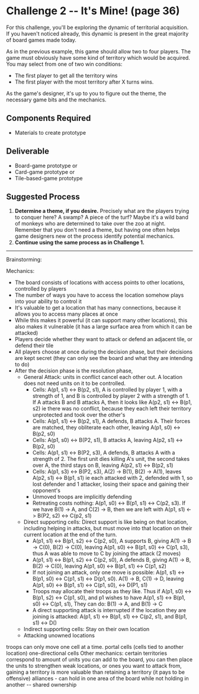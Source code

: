 # Challenge 2 -- It's Mine! (page 36)

For this challenge, you'll be exploring the dynamic of territorial acquisition. If you haven't noticed already, this dynamic is present in the great majority of board games made today.

As in the previous example, this game should allow two to four players.
The game must obviously have some kind of territory which would be acquired. You may select from one of two win conditions:

* The first player to get all the territory wins
* The first player with the most territory after X turns wins.

As the game's designer, it's up to you to figure out the theme, the necessary game bits and the mechanics.

## Components Required

* Materials to create prototype

## Deliverable

* Board-game prototype or
* Card-game prototype or
* Tile-based-game prototype

## Suggested Process

1. **Determine a theme, if you desire.** Precisely what are the players trying to conquer here? A swamp? A piece of the turf?
   Maybe it's a wild band of monkeys who are determined to take over the zoo at night. Remember that you don't need a theme,
   but having one often helps game designers new ot the process identify potential mechanics.
2. **Continue using the same process as in Challenge 1.**

-----

Brainstorming:

Mechanics:

* The board consists of locations with access points to other locations, controlled by players
* The number of ways you have to access the location somehow plays into your ability to control it
* It's valuable to get a location that has many connections, because it allows you to access many places at once
* While this makes it powerful (it can support many other locations), this also makes it vulnerable (it has a large surface area from which it can be attacked)
* Players decide whether they want to attack or defend an adjacent tile, or defend their tile
* All players choose at once during the decision phase, but their decisions are kept secret (they can only see the board and what they are intending to do)
* After the decision phase is the resolution phase,
  * General Attack: units in conflict cancel each other out. A location does not need units on it to be controlled.
    * Cells: A(p1, s1) <-> B(p2, s1), A is controlled by player 1, with a strength of 1, and B is controlled by player 2 with a strength of 1.
      If A attacks B and B attacks A, then it looks like A(p2, s1) <-> B(p1, s2) ie there was no conflict, because they each left their territory unprotected and took over the other's
    * Cells: A(p1, s1) <-> B(p2, s1), A defends, B attacks A. Their forces are matched, they obliterate each other, leaving A(p1, s0) <-> B(p2, s0)
    * Cells: A(p1, s0) <-> B(P2, s1), B attacks A, leaving A(p2, s1) <-> B(p2, s0)
    * Cells: A(p1, s1) <-> B(P2, s3), A defends, B attacks A with a strength of 2. The first unit dies killing A's unit, the second takes over A, the third stays on B, leaving A(p2, s1) <-> B(p2, s1)
    * Cells: A(p1, s3) <-> B(P2, s3), A(2) -> B(1), B(2) -> A(1), leaves A(p2, s1) <-> B(p1, s1) ie each attacked with 2, defended with 1, so lost defender and 1 attacker, losing their space and gaining their opponent's
    * Unmoved troops are implicitly defending
    * Retreating costs nothing: A(p1, s0) <-> B(p1, s1) <-> C(p2, s3). If we have B(1) -> A, and C(2) -> B, then we are left with A(p1, s1) <-> B(P2, s2) <-> C(p2, s1)
  * Direct supporting cells: Direct support is like being on that location, including helping in attacks, but must move into that location on their current location at the end of the turn.
    * A(p1, s1) <-> B(p1, s2)  <-> C(p2, s0), A supports B, giving A(1) -> B -> C(0), B(2) -> C(0), leaving A(p1, s0) <-> B(p1, s0) <-> C(p1, s3), thus A was able to move to C by joining the attack (2 moves)
    * A(p1, s1) <-> B(p1, s2)  <-> C(p2, s0), A defends B, giving A(1) -> B, B(2) -> C(0), leaving A(p1, s0) <-> B(p1, s1) <-> C(p1, s2)
    * If not joining an attack, only one move is possible: A(p1, s1) <-> B(p1, s0) <-> C(p1, s1) <-> D(p1, s0). A(1) -> B, C(1) -> D, leaving A(p1, s0) <-> B(p1, s1) <-> C(p1, s0), <-> D(P1, s1)
    * Troops may allocate their troops as they like. Thus if A(p1, s0) <-> B(p1, s2) <-> C(p1, s0), and p1 wishes to have A(p1, s1) <-> B(p1, s0) <-> C(p1, s1), They can do: B(1) -> A, and B(1) -> C
    * A direct supporting attack is interrupted if the location they are joining is attacked: A(p1, s1) <-> B(p1, s1) <-> C(p2, s1), and B(p1, s1) <-> D()
  * Indirect supporting cells: Stay on their own location
  * Attacking unowned locations

troops can only move one cell at a time.
portal cells (cells tied to another location)
one-directional cells
Other mechanics: certain territories correspond to amount of units you can add to the board, you can then place the units to strengthen weak locations, or ones you want to attack from,
gaining a territory is more valuable than retaining a territory (it pays to be offensive)
alliances - can hold in one area of the board while not holding in another -- shared ownership
